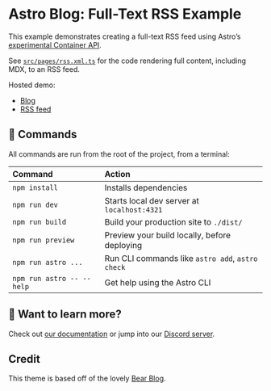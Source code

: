 # Astro Blog: Full-Text RSS Example

This example demonstrates creating a full-text RSS feed using Astro’s [experimental Container API](https://docs.astro.build/en/reference/container-reference/).

See [`src/pages/rss.xml.ts`](./src/pages/rss.xml.ts) for the code rendering full content, including MDX, to an RSS feed.

Hosted demo:
- [Blog](https://astro-blog-full-text-rss.vercel.app/blog)
- [RSS feed](https://astro-blog-full-text-rss.vercel.app/rss.xml)

## 🧞 Commands

All commands are run from the root of the project, from a terminal:

| Command                   | Action                                           |
| :------------------------ | :----------------------------------------------- |
| `npm install`             | Installs dependencies                            |
| `npm run dev`             | Starts local dev server at `localhost:4321`      |
| `npm run build`           | Build your production site to `./dist/`          |
| `npm run preview`         | Preview your build locally, before deploying     |
| `npm run astro ...`       | Run CLI commands like `astro add`, `astro check` |
| `npm run astro -- --help` | Get help using the Astro CLI                     |

## 👀 Want to learn more?

Check out [our documentation](https://docs.astro.build) or jump into our [Discord server](https://astro.build/chat).

## Credit

This theme is based off of the lovely [Bear Blog](https://github.com/HermanMartinus/bearblog/).
